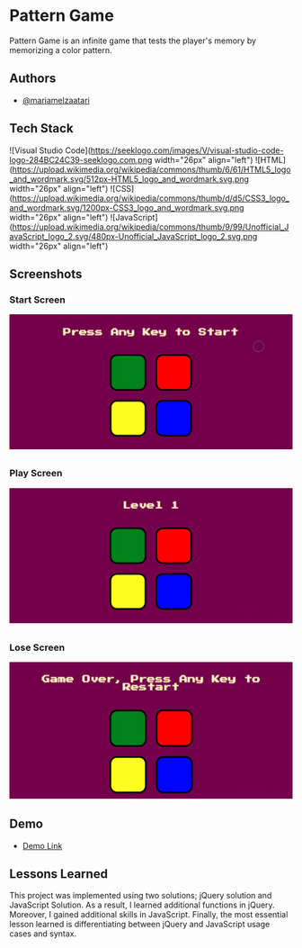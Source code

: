 
# Pattern Game

Pattern Game is an infinite game that tests the player's memory by memorizing a color pattern.

## Authors

- [@mariamelzaatari](https://github.com/MariamElZaatari)


## Tech Stack
![Visual Studio Code](https://seeklogo.com/images/V/visual-studio-code-logo-284BC24C39-seeklogo.com.png width="26px" align="left")
![HTML](https://upload.wikimedia.org/wikipedia/commons/thumb/6/61/HTML5_logo_and_wordmark.svg/512px-HTML5_logo_and_wordmark.svg.png width="26px" align="left")
![CSS](https://upload.wikimedia.org/wikipedia/commons/thumb/d/d5/CSS3_logo_and_wordmark.svg/1200px-CSS3_logo_and_wordmark.svg.png width="26px" align="left")
![JavaScript](https://upload.wikimedia.org/wikipedia/commons/thumb/9/99/Unofficial_JavaScript_logo_2.svg/480px-Unofficial_JavaScript_logo_2.svg.png width="26px" align="left")

## Screenshots

### Start Screen
![Start Screen](/assets/screenshots/Start.png?raw=true "Start Screen")
##
### Play Screen
![Play Screen](/assets/screenshots/Play.png?raw=true "Play Screen")
## 
### Lose Screen
![Lose Screen](/assets/screenshots/Lose.png?raw=true "Lose Screen")

## Demo

- [Demo Link](https://kapwi.ng/c/w5tfMCUss6)



## Lessons Learned

This project was implemented using two solutions; jQuery solution and JavaScript Solution. As a result, I learned additional functions in jQuery. Moreover, I gained additional skills in JavaScript. Finally, the most essential lesson learned is differentiating between jQuery and JavaScript usage cases and syntax.
